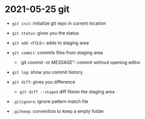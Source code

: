 # 2021-05-25 git

- `git init`: initialize git repo in current location
- `git status`: gives you the status
- `git add <FILE>`: adds <FILE> to staging area
- `git commit`: commits files from staging area
    - `git commit -m MESSAGE": commit without opening editor

- `git log`: show you commit history
- `git diff`: gives you difference
    - `git diff --staged` diff filesin the staging area
   
- `.gitignore`: ignore pattern match file
- `.gitkeep`: convention to keep a empty folder
